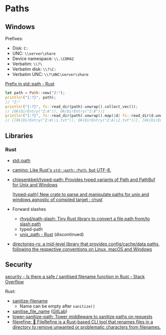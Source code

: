 # Paths
## Windows
Prefixes:
- Disk: `C:`
- UNC: `\\server\share`
- Device namespace: `\\.\COM42`
- Verbatim: `\\?\`
- Verbatim disk: `\\?\C:`
- Verbatim UNC: `\\?\UNC\server\share`

[Prefix in std::path - Rust](https://doc.rust-lang.org/nightly/std/path/enum.Prefix.html)

```rust
let path = Path::new("Z:");
println!("{:?}", path);
// "Z:"
println!("{:?}", fs::read_dir(path).unwrap().collect_vec());
// [Ok(DirEntry("Z:A")), Ok(DirEntry("Z:B"))]
println!("{:?}", fs::read_dir(path).unwrap().map(|d| fs::read_dir(d.unwrap().path()).unwrap().collect_vec())).collect_vec();
// [[Ok(DirEntry("Z:A\\1.txt")), Ok(DirEntry("Z:A\\2.txt"))], [Ok(DirEntry("Z:B\\3.txt"))]]
```

## Libraries
### Rust
- [std::path](https://doc.rust-lang.org/std/path/index.html)
- [camino: Like Rust's `std::path::Path`, but UTF-8.](https://github.com/camino-rs/camino)
- [chipsenkbeil/typed-path: Provides typed variants of Path and PathBuf for Unix and Windows](https://github.com/chipsenkbeil/typed-path)

  [\[typed-path\] New crate to parse and manipulate paths for unix and windows agnostic of compiled target : r/rust](https://www.reddit.com/r/rust/comments/wx3j81/typedpath_new_crate_to_parse_and_manipulate_paths/)
- Forward slashes
  - [rhysd/path-slash: Tiny Rust library to convert a file path from/to slash path](https://github.com/rhysd/path-slash)
  - typed-path
  - [unix\_path - Rust](https://docs.rs/unix_path/latest/unix_path/) (discontinued)
- [directories-rs: a mid-level library that provides config/cache/data paths, following the respective conventions on Linux, macOS and Windows](https://github.com/dirs-dev/directories-rs#basedirs)

## Security
[security - Is there a safe / sanitised filename function in Rust - Stack Overflow](https://stackoverflow.com/questions/43973219/is-there-a-safe-sanitised-filename-function-in-rust)

Rust:
- [sanitize-filename](https://github.com/kardeiz/sanitize-filename)
  - Name can be empty after `sanitize()`
- [sanitise\_file\_name](https://docs.rs/sanitise-file-name/latest/sanitise_file_name/) ([GitLab](https://gitlab.com/chris-morgan/sanitise-file-name))
- [tower-sanitize-path: Tower middleware to sanitize paths on requests](https://github.com/shuttle-hq/tower-sanitize-path)
- [filerefine: 🧹 FileRefine is a Rust-based CLI tool that renames files in a directory to remove unwanted or problematic characters from filenames.](https://github.com/trinhminhtriet/filerefine)